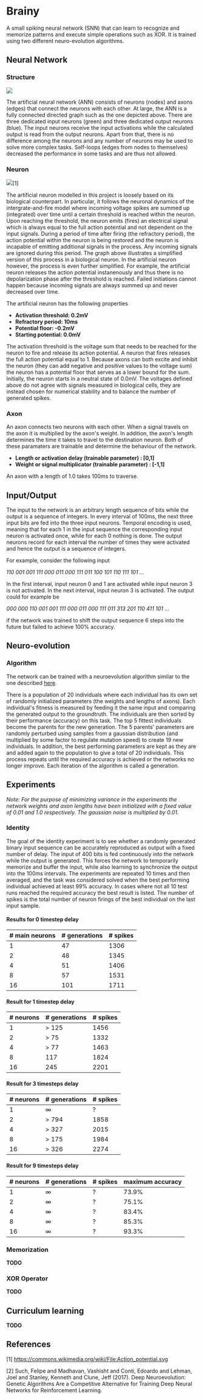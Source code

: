 # Brainy

A small spiking neural network (SNN) that can learn to recognize and memorize patterns and execute simple operations such as XOR. It is trained using two different neuro-evolution algorithms.

## Neural Network
### Structure

![](media/graph.png)

The artificial neural network (ANN) consists of neurons (nodes) and axons (edges) that connect the neurons with each other. At large, the ANN is a fully connected directed graph such as the one depicted above. There are three dedicated input neurons (green) and three dedicated output neurons (blue). The input neurons receive the input activations while the calculated output is read from the output neurons. Apart from that, there is no difference among the neurons and any number of neurons may be used to solve more complex tasks. Self-loops (edges from nodes to themselves) decreased the performance in some tasks and are thus not allowed.

### Neuron

![](media/Action_potential.svg)[1]

The artificial neuron modelled in this project is loosely based on its biological counterpart. In particular, it follows the neuronal dynamics of the intergrate-and-fire model where incoming voltage spikes are summed up (integrated) over time until a certain threshold is reached within the neuron. Upon reaching the threshold, the neuron emits (fires) an electrical signal which is always equal to the full action potential and not dependent on the input signals. During a period of time after firing (the refractory period), the action potential within the neuron is being restored and the neuron is incapable of emitting additional signals in the process. Any incoming signals are ignored during this period. The graph above illustrates a simplified version of this process in a biological neuron. In the artificial neuron however, the process is even further simplified. For example, the artificial neuron releases the action potential instanenously and thus there is no depolarization phase after the threshold is reached. Failed initiations cannot happen because incoming signals are always summed up and never decreased over time.

The artificial neuron has the following properties

-  **Activation threshold: 0.2mV**
-  **Refractory period: 10ms**
-  **Potential floor: -0.2mV**
-  **Starting potential: 0.0mV**

The activation threshold is the voltage sum that needs to be reached for the neuron to fire and release its action potential. A neuron that fires releases the full action potential equal to 1. Because axons can both excite and inhibit the neuron (they can add negative and positive values to the voltage sum) the neuron has a potential floor that serves as a lower bound for the sum. Initially, the neuron starts in a neutral state of 0.0mV. The voltages defined above do not agree with signals measured in biological cells, they are instead chosen for numerical stability and to balance the number of generated spikes. 

### Axon
An axon connects two neurons with each other. When a signal travels on the axon it is multiplied by the axon's weight. In addition, the axon's length determines the time it takes to travel to the destination neuron. Both of these paramaters are trainable and determine the behaviour of the network.

-  **Length or activation delay (trainable parameter) : [0,1]**
-  **Weight or signal multiplicator (trainable parameter) : [-1,1]**

An axon with a length of 1.0 takes 100ms to traverse.

## Input/Output
The input to the network is an arbitrary length sequence of bits while the output is a sequence of integers. In every interval of 100ms, the next three input bits are fed into the three input neurons. Temporal encoding is used, meaning that for each 1 in the input sequence the corresponding input neuron is activated once, while for each 0 nothing is done. The output neurons record for each interval the number of times they were activated and hence the output is a sequence of integers.

For example, consider the following input

*110 001 001 111 000 011 000 111 011 100 101 110 111 101 ...*

In the first interval, input neuron 0 and 1 are activated while input neuron 3 is not activated. In the next interval, input neuron 3 is activated.
The output could for example be

*000 000 110 001 001 111 000 011 000 111 011 313 201 110 411 101 ...*

if the network was trained to shift the output sequence 6 steps into the future but failed to achieve 100% accuracy.

## Neuro-evolution

### Algorithm

The network can be trained with a neuroevolution algorithm similar to the one described [here](https://arxiv.org/pdf/1712.06567.pdf). 

There is a population of 20 individuals where each individual has its own set of randomly initialized parameters (the weights and lengths of axons). Each individual's fitness is measured by feeding it the same input and comparing the generated output to the groundtruth. The individuals are then sorted by their performance (accuracy) on this task. The top 5 fittest individuals become the parents for the new generation. The 5 parents' parameters are randomly perturbed using samples from a gaussian distribution (and multiplied by some factor to regulate mutation speed) to create 19 new individuals. In addition, the best performing parameters are kept as they are and added again to the population to give a total of 20 individuals. This process repeats until the required accuracy is achieved or the networks no longer improve. Each iteration of the algorithm is called a generation.

## Experiments
*Note: For the purpose of minimizing variance in the experiments the network weights and axon lengths have been initialized with a fixed value of 0.01 and 1.0 respectively. The gaussian noise is multiplied by 0.01.* 

### Identity
The goal of the identity experiment is to see whether a randomly generated binary input sequence can be accurately reproduced as output with a fixed number of delay. The input of 400 bits is fed continuously into the network while the output is generated. This forces the network to temporarily memorize and buffer the input, while also learning to synchronize the output into the 100ms intervals. The experiments are repeated 10 times and then averaged, and the task was considered solved when the best performing individual achieved at least 99% accuracy. In cases where not all 10 test runs reached the required accuracy the best result is listed. The number of spikes is the total number of neuron firings of the best individual on the last input sample.

#### Results for 0 timestep delay 
| # main neurons     | # generations | # spikes | 
| ----------- | ----------- | ----------- |
|    1   | 47 | 1306 |
|    2   | 48 | 1345 |
|    4   | 51 | 1406 |
|    8   | 57 | 1531 |
|    16  | 101  | 1711 |

#### Result for 1 timestep delay
| # neurons      | # generations  | # spikes | 
| ----------- | ----------- | ----------- |
|    1   |   > 125     |   1456  |
|    2   |   > 75     |   1332  |
|    4   |   > 77    |   1463  |
|    8   |   117   |   1824  |
|    16  |   245  |   2201  |

#### Result for 3 timesteps delay
| # neurons      | # generations  | # spikes | 
| ----------- | ----------- | ----------- |
|    1   |   ∞     |   ?  |
|    2   |   > 794   |   1858  |
|    4   |   > 327    |   2015  |
|    8   |   > 175  |   1984  |
|    16  |   > 326 |   2274  |

#### Result for 9 timesteps delay
| # neurons      | # generations  | # spikes |  maximum accuracy | 
| ----------- | ----------- | ----------- | ----------- |
|    1   |   ∞     |   ?  |   73.9%  |
|    2   |   ∞   |   ?  |   75.1%  |
|    4   |   ∞    |   ?  |   83.4%  |
|    8   |   ∞  |   ?  |   85.3%  |
|    16  |   ∞ |   ?  |   93.3%  |


### Memorization
**TODO**

### XOR Operator
**TODO**

## Curriculum learning
**TODO**

## References
<a id="1">[1]</a> 
https://commons.wikimedia.org/wiki/File:Action_potential.svg

<a id="2">[2]</a> 
Such, Felipe and Madhavan, Vashisht and Conti, Edoardo and Lehman, Joel and Stanley, Kenneth and Clune, Jeff (2017). 
Deep Neuroevolution: Genetic Algorithms Are a Competitive Alternative for Training Deep Neural Networks for Reinforcement Learning.
